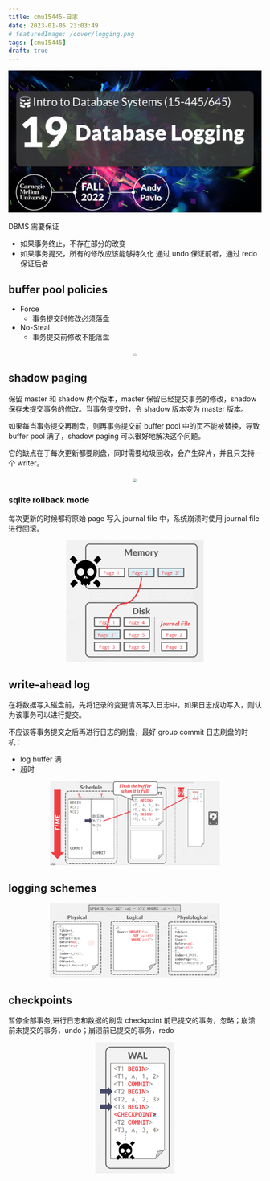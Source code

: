 ```yaml
---
title: cmu15445-日志
date: 2023-01-05 23:03:49
# featuredImage: /cover/logging.png
tags: [cmu15445]
draft: true
---
```


<img src="/cover/logging.png"/>

DBMS 需要保证

- 如果事务终止，不存在部分的改变
- 如果事务提交，所有的修改应该能够持久化
  通过 undo 保证前者，通过 redo 保证后者

## buffer pool policies

- Force
  - 事务提交时修改必须落盘
- No-Steal
  - 事务提交前修改不能落盘

<div align="center"><img src="policy.png" style="zoom:33%;" /></div>

## shadow paging

保留 master 和 shadow 两个版本，master 保留已经提交事务的修改，shadow 保存未提交事务的修改。当事务提交时，令 shadow 版本变为 master 版本。

如果每当事务提交再刷盘，则再事务提交前 buffer pool 中的页不能被替换，导致 buffer pool 满了，shadow paging 可以很好地解决这个问题。

它的缺点在于每次更新都要刷盘，同时需要垃圾回收，会产生碎片，并且只支持一个 writer。

<div align="center"><img src="shadow-paging.png" style="zoom:33%;" /></div>

### sqlite rollback mode

每次更新的时候都将原始 page 写入 journal file 中，系统崩溃时使用 journal file 进行回滚。

<div align="center"><img src="/cmu15445-日志/sqlite.png" style="zoom:33%;" /></div>

## write-ahead log

在将数据写入磁盘前，先将记录的变更情况写入日志中。如果日志成功写入，则认为该事务可以进行提交。

不应该等事务提交之后再进行日志的刷盘，最好 group commit
日志刷盘的时机：

- log buffer 满
- 超时

<div align="center"><img src="/cmu15445-日志/wal.png" style="zoom:33%;" /></div>

## logging schemes

<div align="center"><img src="/cmu15445-日志/schemes.png" style="zoom:33%;" /></div>

## checkpoints

暂停全部事务,进行日志和数据的刷盘
checkpoint 前已提交的事务，忽略；崩溃前未提交的事务，undo；崩溃前已提交的事务，redo

<div align="center"><img src="/cmu15445-日志/checkpoints.png" style="zoom:33%;" /></div>

